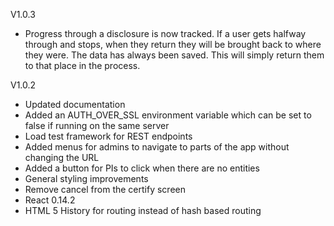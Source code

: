 V1.0.3
* Progress through a disclosure is now tracked.
  If a user gets halfway through and stops, when they return
  they will be brought back to where they were. The data has always been
  saved. This will simply return them to that place in the process.

V1.0.2

* Updated documentation
* Added an AUTH_OVER_SSL environment variable which can be set to false if running on the same server
* Load test framework for REST endpoints
* Added menus for admins to navigate to parts of the app without changing the URL
* Added a button for PIs to click when there are no entities
* General styling improvements
* Remove cancel from the certify screen
* React 0.14.2
* HTML 5 History for routing instead of hash based routing
